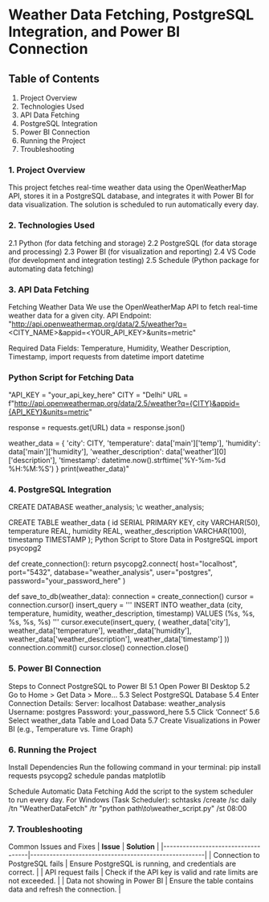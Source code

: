 # Weather Data Fetching, PostgreSQL Integration, and Power BI Connection

## Table of Contents
1. Project Overview
2. Technologies Used
3. API Data Fetching
4. PostgreSQL Integration
5. Power BI Connection
6. Running the Project
7. Troubleshooting

### 1. Project Overview
This project fetches real-time weather data using the OpenWeatherMap API, stores it in a PostgreSQL database, and integrates it with Power BI for data visualization. The solution is scheduled to run automatically every day.

### 2. Technologies Used
2.1 Python (for data fetching and storage)
2.2 PostgreSQL (for data storage and processing)
2.3 Power BI (for visualization and reporting)
2.4 VS Code (for development and integration testing)
2.5 Schedule (Python package for automating data fetching)

### 3. API Data Fetching
Fetching Weather Data
We use the OpenWeatherMap API to fetch real-time weather data for a given city.
API Endpoint: "http://api.openweathermap.org/data/2.5/weather?q=<CITY_NAME>&appid=<YOUR_API_KEY>&units=metric"

Required Data Fields: Temperature, Humidity, Weather Description, Timestamp, import requests
from datetime import datetime

### Python Script for Fetching Data
"API_KEY = "your_api_key_here"
CITY = "Delhi"
URL = f"http://api.openweathermap.org/data/2.5/weather?q={CITY}&appid={API_KEY}&units=metric"

response = requests.get(URL)
data = response.json()

weather_data = {
    'city': CITY,
    'temperature': data['main']['temp'],
    'humidity': data['main']['humidity'],
    'weather_description': data['weather'][0]['description'],
    'timestamp': datetime.now().strftime('%Y-%m-%d %H:%M:%S')
}
print(weather_data)"

### 4. PostgreSQL Integration
CREATE DATABASE weather_analysis;
\c weather_analysis;

CREATE TABLE weather_data (
    id SERIAL PRIMARY KEY,
    city VARCHAR(50),
    temperature REAL,
    humidity REAL,
    weather_description VARCHAR(100),
    timestamp TIMESTAMP
);
Python Script to Store Data in PostgreSQL
import psycopg2

def create_connection():
    return psycopg2.connect(
        host="localhost",
        port="5432",
        database="weather_analysis",
        user="postgres",
        password="your_password_here"
    )

def save_to_db(weather_data):
    connection = create_connection()
    cursor = connection.cursor()
    insert_query = '''
    INSERT INTO weather_data (city, temperature, humidity, weather_description, timestamp)
    VALUES (%s, %s, %s, %s, %s)
    '''
    cursor.execute(insert_query, (
        weather_data['city'],
        weather_data['temperature'],
        weather_data['humidity'],
        weather_data['weather_description'],
        weather_data['timestamp']
    ))
    connection.commit()
    cursor.close()
    connection.close()

### 5. Power BI Connection
Steps to Connect PostgreSQL to Power BI
5.1 Open Power BI Desktop
5.2 Go to Home > Get Data > More…
5.3 Select PostgreSQL Database
5.4 Enter Connection Details:
  Server: localhost
  Database: weather_analysis
  Username: postgres
  Password: your_password_here
5.5 Click ‘Connect’
5.6 Select weather_data Table and Load Data
5.7 Create Visualizations in Power BI (e.g., Temperature vs. Time Graph)

### 6. Running the Project
Install Dependencies
Run the following command in your terminal:
pip install requests psycopg2 schedule pandas matplotlib

Schedule Automatic Data Fetching
Add the script to the system scheduler to run every day.
For Windows (Task Scheduler):
schtasks /create /sc daily /tn "WeatherDataFetch" /tr "python path\to\weather_script.py" /st 08:00

### 7. Troubleshooting
Common Issues and Fixes
| **Issue**                          | **Solution**                                          |
|------------------------------------|------------------------------------------------------|
| Connection to PostgreSQL fails     | Ensure PostgreSQL is running, and credentials are correct. |
| API request fails                  | Check if the API key is valid and rate limits are not exceeded. |
| Data not showing in Power BI       | Ensure the table contains data and refresh the connection. |
